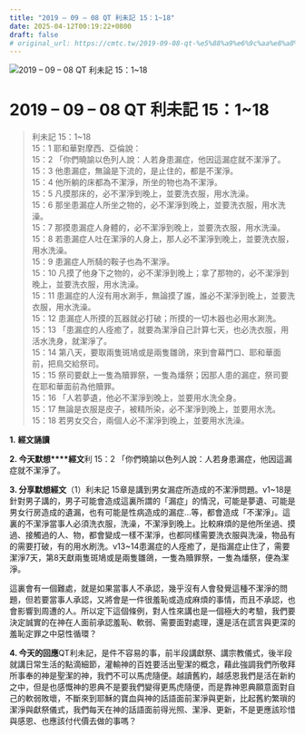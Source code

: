 ```yaml
---
title: "2019 – 09 – 08 QT 利未記 15：1~18"
date: 2025-04-12T00:19:22+0800
draft: false
# original_url: https://cmtc.tw/2019-09-08-qt-%e5%88%a9%e6%9c%aa%e8%a8%98-15%ef%bc%9a118
---
```


![2019 – 09 – 08 QT 利未記 15：1\~18](/images/qt.jpg   "2019 – 09 – 08 QT 利未記 15：1\~18")

# 2019 – 09 – 08 QT 利未記 15：1\~18

> 利未記 15：1\~18  
> 15：1 耶和華對摩西、亞倫說：  
> 15：2 「你們曉諭以色列人說：人若身患漏症，他因這漏症就不潔淨了。  
> 15：3 他患漏症，無論是下流的，是止住的，都是不潔淨。  
> 15：4 他所躺的床都為不潔淨，所坐的物也為不潔淨。  
> 15：5 凡摸那床的，必不潔淨到晚上，並要洗衣服，用水洗澡。  
> 15：6 那坐患漏症人所坐之物的，必不潔淨到晚上，並要洗衣服，用水洗澡。  
> 15：7 那摸患漏症人身體的，必不潔淨到晚上，並要洗衣服，用水洗澡。  
> 15：8 若患漏症人吐在潔淨的人身上，那人必不潔淨到晚上，並要洗衣服，用水洗澡。  
> 15：9 患漏症人所騎的鞍子也為不潔淨。  
> 15：10 凡摸了他身下之物的，必不潔淨到晚上；拿了那物的，必不潔淨到晚上，並要洗衣服，用水洗澡。  
> 15：11 患漏症的人沒有用水涮手，無論摸了誰，誰必不潔淨到晚上，並要洗衣服，用水洗澡。  
> 15：12 患漏症人所摸的瓦器就必打破；所摸的一切木器也必用水涮洗。  
> 15：13 「患漏症的人痊癒了，就要為潔淨自己計算七天，也必洗衣服，用活水洗身，就潔淨了。  
> 15：14 第八天，要取兩隻斑鳩或是兩隻雛鴿，來到會幕門口、耶和華面前，把鳥交給祭司。  
> 15：15 祭司要獻上一隻為贖罪祭，一隻為燔祭；因那人患的漏症，祭司要在耶和華面前為他贖罪。  
> 15：16 「人若夢遺，他必不潔淨到晚上，並要用水洗全身。  
> 15：17 無論是衣服是皮子，被精所染，必不潔淨到晚上，並要用水洗。  
> 15：18 若男女交合，兩個人必不潔淨到晚上，並要用水洗澡。

**1.** **經文誦讀**

**2. 今天默想****經文**利 15：2 「你們曉諭以色列人說：人若身患漏症，他因這漏症就不潔淨了。

**3. 分享默想經文**（1）利未記 15章是講到男女漏症所造成的不潔淨問題。v1\~18是針對男子講的，男子可能會造成這裏所謂的「漏症」的情況，可能是夢遺、可能是男女行房造成的遺漏，也有可能是性病造成的漏症…等，都會造成「不潔淨」。這裏的不潔淨當事人必須洗衣服，洗澡，不潔淨到晚上。比較麻煩的是他所坐過、摸過、接觸過的人、物，都會變成一樣不潔淨，也都同樣需要洗衣服與洗澡，物品有的需要打破，有的用水刷洗。v13\~14患漏症的人痊癒了，是指漏症止住了，需要潔淨7天，第8天獻兩隻斑鳩或是兩隻雛鴿，一隻為贖罪祭，一隻為燔祭，便為潔淨。

這裏會有一個難處，就是如果當事人不承認，幾乎沒有人會發覺這種不潔淨的問題，但若要當事人承認，又將會是一件很羞恥或造成麻煩的事情，而且不承認，也會影響到周遭的人。所以定下這個條例，對人性來講也是一個極大的考驗，我們要決定誠實的在神在人面前承認羞恥、軟弱、需要面對處理，還是活在謊言與更深的羞恥定罪之中惡性循環？

**4. 今天的回應**QT利未記，是件不容易的事，前半段講獻祭、講宗教儀式，後半段就講日常生活的點滴細節，灌輸神的百姓要活出聖潔的概念，藉此強調我們所敬拜所事奉的神是聖潔的神，我們不可以馬虎隨便。越讀舊約，越感恩我們是活在新約之中，但是也感慨神的恩典不是要我們變得更馬虎隨便，而是靠神恩典願意面對自己的軟弱敗壞，不斷來到耶穌的寶血與神的話語面前潔淨與更新，比起舊約繁瑣的潔淨與獻祭儀式，我們每天在神的話語面前得光照、潔淨、更新，不是更應該珍惜與感恩、也應該付代價去做的事嗎？